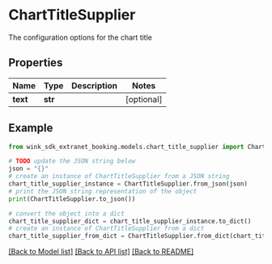 # ChartTitleSupplier

The configuration options for the chart title

## Properties

Name | Type | Description | Notes
------------ | ------------- | ------------- | -------------
**text** | **str** |  | [optional] 

## Example

```python
from wink_sdk_extranet_booking.models.chart_title_supplier import ChartTitleSupplier

# TODO update the JSON string below
json = "{}"
# create an instance of ChartTitleSupplier from a JSON string
chart_title_supplier_instance = ChartTitleSupplier.from_json(json)
# print the JSON string representation of the object
print(ChartTitleSupplier.to_json())

# convert the object into a dict
chart_title_supplier_dict = chart_title_supplier_instance.to_dict()
# create an instance of ChartTitleSupplier from a dict
chart_title_supplier_from_dict = ChartTitleSupplier.from_dict(chart_title_supplier_dict)
```
[[Back to Model list]](../README.md#documentation-for-models) [[Back to API list]](../README.md#documentation-for-api-endpoints) [[Back to README]](../README.md)


